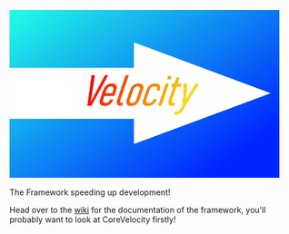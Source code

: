 ![](SmallerLogo.png)

The Framework speeding up development!

Head over to the [wiki](https://github.com/return-end1/Velocity/wiki) for the documentation of the framework, you'll probably want to look at CoreVelocity firstly!
